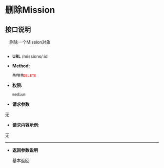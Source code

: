 # 删除Mission


## 接口说明

　删除一个Mission对象

## 


* **URL**
        /missions/:id

* **Method:**
  
  ####<font color=red>`DELETE`</font>

* **权限:**

  `medium`

*  **请求参数**

无

* **请求内容示例:**

无

--- 
*  **返回参数说明**

    基本返回


